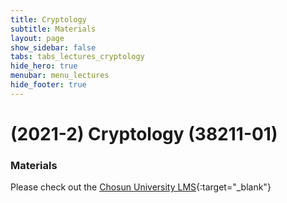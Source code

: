 ```yaml
---
title: Cryptology
subtitle: Materials
layout: page
show_sidebar: false
tabs: tabs_lectures_cryptology
hide_hero: true
menubar: menu_lectures
hide_footer: true
---
```


# (2021-2) Cryptology (38211-01)

### Materials

Please check out the [Chosun University LMS](https://clc.chosun.ac.kr){:target="_blank"}